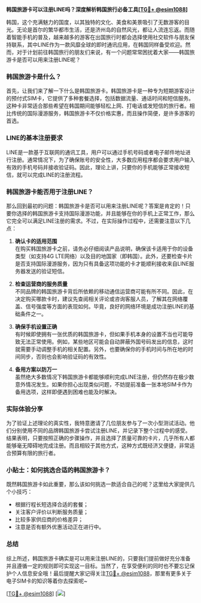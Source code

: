 **韩国旅游卡可以注册LINE吗？深度解析韩国旅行必备工具[[TG💪+ @esim1088](https://t.me/s/esim1088)]**

韩国，这个充满魅力的国度，以其独特的文化、美食和美景吸引了无数游客的目光。无论是首尔的繁华都市生活，还是济州岛的自然风光，都让人流连忘返。而随着智能手机的普及，越来越多的游客在出国旅行时都会选择使用社交软件与朋友保持联系，其中LINE作为一款风靡全球的即时通讯应用，在韩国同样备受欢迎。然而，对于计划前往韩国旅行的朋友们来说，有一个问题常常困扰着大家——韩国旅游卡是否可以用来注册LINE呢？

### 韩国旅游卡是什么？

首先，让我们来了解一下什么是韩国旅游卡。韩国旅游卡是一种专为短期游客设计的预付式SIM卡，它提供了多种套餐选择，包括数据流量、通话时间和短信服务。这种卡非常适合那些希望在韩国期间能够轻松上网、打电话或发短信的旅行者。相比传统的国际漫游服务，韩国旅游卡不仅价格实惠，而且操作简便，是许多游客的首选。

### LINE的基本注册要求

LINE是一款基于互联网的通讯工具，用户可以通过手机号码或者电子邮件地址进行注册。通常情况下，为了确保账号的安全性，大多数应用程序都会要求用户输入有效的手机号码并接收验证码。因此，理论上讲，只要你的手机能够正常接收短信，就可以完成LINE的注册流程。

### 韩国旅游卡能否用于注册LINE？

那么回到最初的问题：韩国旅游卡是否可以用来注册LINE呢？答案是肯定的！只要你选择的韩国旅游卡支持国际漫游功能，并且能够在你的手机上正常工作，那么它完全可以满足LINE注册的需求。不过，在实际操作过程中，还需要注意以下几点：

1. **确认卡的适用范围**  
   在购买韩国旅游卡之前，请务必仔细阅读产品说明，确保该卡适用于你的设备类型（如支持4G LTE网络）以及目的地国家（即韩国）。此外，还要检查卡片是否支持国际漫游服务，因为只有具备这项功能的卡才能顺利接收来自LINE服务器发送的验证短信。

2. **检查运营商的服务质量**  
   不同品牌的韩国旅游卡背后所依赖的移动通信运营商可能有所不同。因此，在决定购买哪款卡时，建议先查阅相关评论或咨询客服人员，了解其在网络覆盖、信号强度等方面的表现如何。毕竟，良好的网络环境是成功注册LINE的基础条件之一。

3. **确保手机设置正确**  
   有时候即使拥有一张优质的韩国旅游卡，但如果手机本身的设置不当也可能导致无法正常使用。例如，某些地区可能会自动屏蔽外国号码发出的信息，这时就需要手动调整手机的相关配置。另外，也要确保你的手机时间与所在地的时间同步，否则也会影响验证码的有效性。

4. **备用方案以防万一**  
   虽然绝大多数情况下韩国旅游卡都能够顺利完成LINE注册，但仍然存在极少数意外情况发生。如果你担心出现类似问题，不妨提前准备一张本地SIM卡作为备用选项，这样即便遇到困难也能及时解决。

### 实际体验分享

为了验证上述理论的真实性，我特意邀请了几位朋友参与了一次小型测试活动。他们分别使用不同的品牌韩国旅游卡尝试注册LINE，并记录下整个过程中的感受。结果表明，只要按照正确的步骤操作，并且选择了质量可靠的卡片，几乎所有人都能够毫无障碍地完成注册。而且相较于其他方式，这种方式既经济又便捷，非常适合预算有限的旅行者。

### 小贴士：如何挑选合适的韩国旅游卡？

既然韩国旅游卡如此重要，那么该如何挑选一款适合自己的呢？这里给大家提供几个小技巧：
- 根据行程长短选择合适的套餐；
- 关注客户评价以判断服务质量；
- 比较多家供应商的价格差异；
- 注意是否有额外优惠活动正在进行中。

### 总结

综上所述，韩国旅游卡确实是可以用来注册LINE的，只要我们提前做好充分准备并且遵循一定的规则即可实现这一目标。当然了，在享受便利的同时也不要忘记保护个人信息安全哦！最后提醒大家记得关注[TG💪+ @esim1088](https://t.me/s/esim1088)，那里有更多关于电子SIM卡的知识等着你去探索呢~ 

[[TG💪+ @esim1088](https://t.me/s/esim1088)] [![](https://i.postimg.cc/4NQfJmqS/Snipaste-2025-05-13-00-14-12.png)]